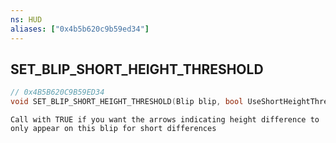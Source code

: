 ```yaml
---
ns: HUD
aliases: ["0x4b5b620c9b59ed34"]
---
```

## SET_BLIP_SHORT_HEIGHT_THRESHOLD

```c
// 0x4B5B620C9B59ED34
void SET_BLIP_SHORT_HEIGHT_THRESHOLD(Blip blip, bool UseShortHeightThreshold);
```

```
Call with TRUE if you want the arrows indicating height difference to only appear on this blip for short differences
```
